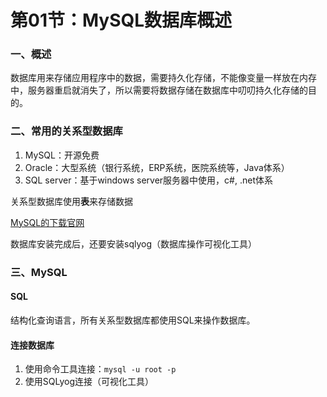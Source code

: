 # 第01节：MySQL数据库概述

### 一、概述

数据库用来存储应用程序中的数据，需要持久化存储，不能像变量一样放在内存中，服务器重启就消失了，所以需要将数据存储在数据库中叨叨持久化存储的目的。

### 二、常用的关系型数据库

1. MySQL：开源免费
2. Oracle：大型系统（银行系统，ERP系统，医院系统等，Java体系）
3. SQL server：基于windows server服务器中使用，c#, .net体系

关系型数据库使用**表**来存储数据

[MySQL的下载官网](https://downloads.mysql.com/archives/community/)

数据库安装完成后，还要安装sqlyog（数据库操作可视化工具）

### 三、MySQL

#### SQL

结构化查询语言，所有关系型数据库都使用SQL来操作数据库。

#### 连接数据库

1. 使用命令工具连接：`mysql -u root -p`
2. 使用SQLyog连接（可视化工具）